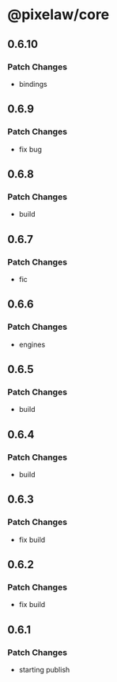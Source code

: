 # @pixelaw/core

## 0.6.10

### Patch Changes

- bindings

## 0.6.9

### Patch Changes

- fix bug

## 0.6.8

### Patch Changes

- build

## 0.6.7

### Patch Changes

- fic

## 0.6.6

### Patch Changes

- engines

## 0.6.5

### Patch Changes

- build

## 0.6.4

### Patch Changes

- build

## 0.6.3

### Patch Changes

- fix build

## 0.6.2

### Patch Changes

- fix build

## 0.6.1

### Patch Changes

- starting publish
